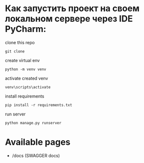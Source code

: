 #  Как запустить проект на своем локальном сервере через IDE PyCharm:
clone this repo
```
git clone 
```
create virtual env
```
python -m venv venv
```
activate created venv
```
venv\scripts\activate
```
install requirements
```
pip install -r requirements.txt
```
run server
```
python manage.py runserver
```

# Available pages

- /docs (SWAGGER docs)
